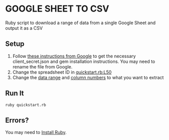 # GOOGLE SHEET TO CSV
Ruby script to download a range of data from a single Google Sheet and output it as a CSV

## Setup
1. Follow [these instructions from Google](https://developers.google.com/sheets/quickstart/ruby) to get the necessary client_secret.json and gem installation instructions. You may need to rename the file from Google.
2. Change the spreadsheet ID in [quickstart.rb:L50](https://github.com/tongrhj/google-sheet-to-csv/blob/55d5a3b1757d48cc57655187e819dac0f0c6afae/quickstart.rb#L50)
3. Change the [data range](https://github.com/tongrhj/google-sheet-to-csv/blob/55d5a3b1757d48cc57655187e819dac0f0c6afae/quickstart.rb#L51) and [column numbers](https://github.com/tongrhj/google-sheet-to-csv/blob/55d5a3b1757d48cc57655187e819dac0f0c6afae/quickstart.rb#L55) to what you want to extract

## Run It
```
ruby quickstart.rb
```

## Errors?
You may need to [Install Ruby](http://installrails.com).
